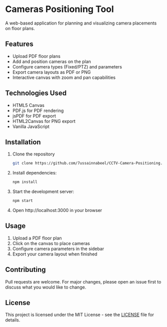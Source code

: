 # Cameras Positioning Tool

A web-based application for planning and visualizing camera placements on floor plans.

## Features
- Upload PDF floor plans
- Add and position cameras on the plan
- Configure camera types (Fixed/PTZ) and parameters
- Export camera layouts as PDF or PNG
- Interactive canvas with zoom and pan capabilities

## Technologies Used
- HTML5 Canvas
- PDF.js for PDF rendering
- jsPDF for PDF export
- HTML2Canvas for PNG export
- Vanilla JavaScript

## Installation
1. Clone the repository
    ```bash
    git clone https://github.com/7ussainnabeel/CCTV-Camera-Positioning.git
    ```
2. Install dependencies:
   ```bash
   npm install
   ```
3. Start the development server:
   ```bash
   npm start
   ```
4. Open http://localhost:3000 in your browser

## Usage
1. Upload a PDF floor plan
2. Click on the canvas to place cameras
3. Configure camera parameters in the sidebar
4. Export your camera layout when finished

## Contributing
Pull requests are welcome. For major changes, please open an issue first to discuss what you would like to change.

## License
This project is licensed under the MIT License - see the [LICENSE](LICENSE) file for details.
